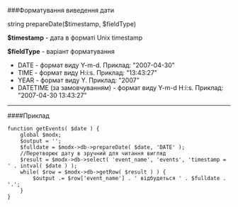 ###Форматування виведення дати

string prepareDate($timestamp, $fieldType)

**$timestamp** - дата в форматі Unix timestamp

**$fieldType** - варіант форматування

+ DATE - формат виду Y-m-d. Приклад: "2007-04-30"
+ TIME - формат виду H:i:s. Приклад: "13:43:27"
+ YEAR - формат виду Y. Приклад: "2007"
+ DATETIME (за замовчуванням) - формат виду Y-m-d H:i:s. Приклад: "2007-04-30 13:43:27"

***

####Приклад

	function getEvents( $date ) {  
		global $modx;  
		$output = '';  
		$fulldate = $modx->db->prepareDate( $date, 'DATE' );		
		//Перетворює дату в зручний для читання вигляд
		$result = $modx->db->select( 'event_name', 'events', 'timestamp = ' . intval( $date ) );  
		while( $row = $modx->db->getRow( $result ) ) {  
			$output .= $row['event_name'] . ' відбудеться ' . $fulldate . '.';  
		}  
	}